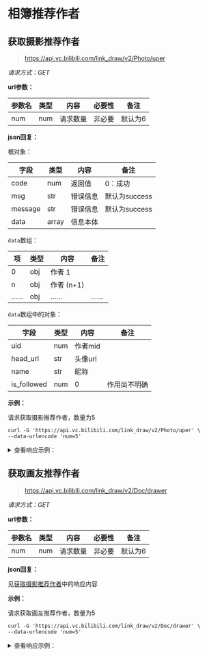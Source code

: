 # 相簿推荐作者

## 获取摄影推荐作者

> https://api.vc.bilibili.com/link_draw/v2/Photo/uper

*请求方式：GET*

**url参数：**

| 参数名 | 类型 | 内容     | 必要性 | 备注    |
| ------ | ---- | -------- | ------ | ------- |
| num    | num  | 请求数量 | 非必要 | 默认为6 |

**json回复：**

根对象：

| 字段    | 类型  | 内容     | 备注          |
| ------- | ----- | -------- | ------------- |
| code    | num   | 返回值   | 0：成功       |
| msg     | str   | 错误信息 | 默认为success |
| message | str   | 错误信息 | 默认为success |
| data    | array | 信息本体 |               |

`data`数组：

| 项   | 类型 | 内容       | 备注 |
| ---- | ---- | ---------- | ---- |
| 0    | obj  | 作者 1     |      |
| n    | obj  | 作者 (n+1) |      |
| ……   | obj  | ……         | ……   |

`data`数组中的对象：

| 字段        | 类型 | 内容    | 备注         |
| ----------- | ---- | ------- | ------------ |
| uid         | num  | 作者mid |              |
| head_url    | str  | 头像url |              |
| name        | str  | 昵称    |              |
| is_followed | num  | 0       | 作用尚不明确 |

**示例：**

请求获取摄影推荐作者，数量为5

```shell
curl -G 'https://api.vc.bilibili.com/link_draw/v2/Photo/uper' \
--data-urlencode 'num=5'
```

<details>
<summary>查看响应示例：</summary>

```json
{
    "code": 0,
    "msg": "success",
    "message": "success",
    "data": [
        {
            "uid": 36974706,
            "head_url": "https://i2.hdslb.com/bfs/face/fa7ef3a5124e2ebfd2094e0bc2f42c752c1abd21.jpg",
            "name": "幹物小幺",
            "is_followed": 0
        },
        {
            "uid": 3223860,
            "head_url": "https://i0.hdslb.com/bfs/face/c5400d25eb7700cd41d88dff5b800bd55ec27cfe.jpg",
            "name": "您算哪根葱",
            "is_followed": 0
        },
        {
            "uid": 941228,
            "head_url": "https://i2.hdslb.com/bfs/face/f38f000d4df21e9bea96d3573efdf81ae02f4ddf.jpg",
            "name": "碳酸熊卡",
            "is_followed": 0
        },
        {
            "uid": 2624541,
            "head_url": "https://i0.hdslb.com/bfs/face/86ccd746af8b1e8bfcdd432de7f0ce1e2b2cb8b0.jpg",
            "name": "_一之濑光",
            "is_followed": 0
        },
        {
            "uid": 29963706,
            "head_url": "https://i1.hdslb.com/bfs/face/c054f097f1b882fc6ad8a67d0f0f88e3acd3bc88.jpg",
            "name": "公子温温温如",
            "is_followed": 0
        }
    ]
}
```

</details>

## 获取画友推荐作者

> https://api.vc.bilibili.com/link_draw/v2/Doc/drawer

*请求方式：GET*

**url参数：**

| 参数名 | 类型 | 内容     | 必要性 | 备注    |
| ------ | ---- | -------- | ------ | ------- |
| num    | num  | 请求数量 | 非必要 | 默认为6 |

**json回复：**

见[获取摄影推荐作者](#获取摄影推荐作者)中的响应内容

**示例：**

请求获取画友推荐作者，数量为5

```shell
curl -G 'https://api.vc.bilibili.com/link_draw/v2/Doc/drawer' \
--data-urlencode 'num=5'
```

<details>
<summary>查看响应示例：</summary>

```json
{
    "code": 0,
    "msg": "success",
    "message": "success",
    "data": [
        {
            "uid": 7905675,
            "head_url": "http://i1.hdslb.com/bfs/face/d4765fd020e8b96e331861cb4d6a3afde4e70d1d.jpg",
            "name": "我真的是离城",
            "is_followed": 0
        },
        {
            "uid": 20356494,
            "head_url": "http://i0.hdslb.com/bfs/face/0686141506894df969832d7dda91f2a0c4cdc24b.jpg",
            "name": "ZM-PANDA",
            "is_followed": 0
        },
        {
            "uid": 4836885,
            "head_url": "http://i1.hdslb.com/bfs/face/48822c5aa7aeae9d3dd2010388baa2b0e1c5cc0a.jpg",
            "name": "六六子w",
            "is_followed": 0
        },
        {
            "uid": 2575079,
            "head_url": "http://i1.hdslb.com/bfs/face/cb3d6f4fb2fbe5aa85ab8773a1a19cec6d8ff1e1.jpg",
            "name": "念萦墨葵",
            "is_followed": 0
        },
        {
            "uid": 1904878,
            "head_url": "http://i0.hdslb.com/bfs/face/f6de926b3905ec7bb9e36202d80eb931d12f70ac.jpg",
            "name": "fedsnk",
            "is_followed": 0
        }
    ]
}
```

</details>

